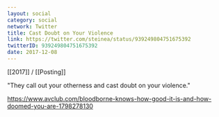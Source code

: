 ```yaml
---
layout: social
category: social
network: Twitter
title: Cast Doubt on Your Violence
link: https://twitter.com/steinea/status/939249804751675392
twitterID: 939249804751675392
date: 2017-12-08
---
```


[[2017]] / [[Posting]]

"They call out your otherness and cast doubt on your violence."

<https://www.avclub.com/bloodborne-knows-how-good-it-is-and-how-doomed-you-are-1798278130>

